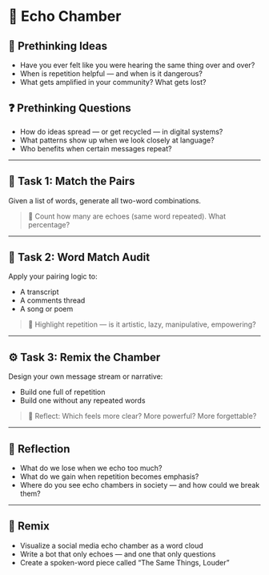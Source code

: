 # 🔁 Echo Chamber

## 💭 Prethinking Ideas
- Have you ever felt like you were hearing the same thing over and over?
- When is repetition helpful — and when is it dangerous?
- What gets amplified in your community? What gets lost?

## ❓ Prethinking Questions
- How do ideas spread — or get recycled — in digital systems?
- What patterns show up when we look closely at language?
- Who benefits when certain messages repeat?

---

## 🧩 Task 1: Match the Pairs

Given a list of words, generate all two-word combinations.

> 🎯 Count how many are echoes (same word repeated). What percentage?

---

## 🧠 Task 2: Word Match Audit

Apply your pairing logic to:
- A transcript
- A comments thread
- A song or poem

> 🎯 Highlight repetition — is it artistic, lazy, manipulative, empowering?

---

## ⚙️ Task 3: Remix the Chamber

Design your own message stream or narrative:
- Build one full of repetition
- Build one without any repeated words

> 🎯 Reflect: Which feels more clear? More powerful? More forgettable?

---

## 💬 Reflection

- What do we lose when we echo too much?
- What do we gain when repetition becomes emphasis?
- Where do you see echo chambers in society — and how could we break them?

---

## 🎨 Remix

- Visualize a social media echo chamber as a word cloud
- Write a bot that only echoes — and one that only questions
- Create a spoken-word piece called “The Same Things, Louder”
